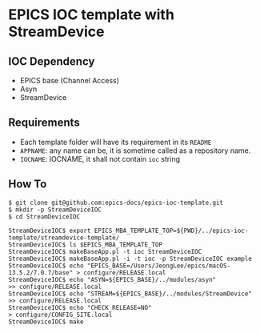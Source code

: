 # EPICS IOC template with StreamDevice

## IOC Dependency

* EPICS base (Channel Access)
* Asyn
* StreamDevice 

## Requirements

* Each template folder will have its requirement in its `README`
* `APPNAME`: any name can be, it is sometime called as a repository name.
* `IOCNAME`: IOCNAME, it shall not contain `ioc` string

## How To

```
$ git clone git@github.com:epics-docs/epics-ioc-template.git
$ mkdir -p StreamDeviceIOC
$ cd StreamDeviceIOC

StreamDeviceIOC$ export EPICS_MBA_TEMPLATE_TOP=${PWD}/../epics-ioc-template/streamdevice-template/
StreamDeviceIOC$ ls $EPICS_MBA_TEMPLATE_TOP
StreamDeviceIOC$ makeBaseApp.pl -t ioc StreamDeviceIOC
StreamDeviceIOC$ makeBaseApp.pl -i -t ioc -p StreamDeviceIOC example
StreamDeviceIOC$ echo "EPICS_BASE=/Users/JeongLee/epics/macOS-13.5.2/7.0.7/base" > configure/RELEASE.local
StreamDeviceIOC$ echo "ASYN=${EPICS_BASE}/../modules/asyn"                      >> configure/RELEASE.local
StreamDeviceIOC$ echo "STREAM=${EPICS_BASE}/../modules/StreamDevice"            >> configure/RELEASE.local
StreamDeviceIOC$ echo "CHECK_RELEASE=NO"                                        > configure/CONFIG_SITE.local
StreamDeviceIOC$ make
```
